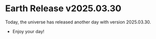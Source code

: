 # Earth Release v2025.03.30
Today, the universe has released another day with version 2025.03.30.
- Enjoy your day!

